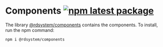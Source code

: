 # Components [![npm latest package](https://img.shields.io/npm/v/@rdsystem/components/latest.svg)](https://www.npmjs.com/package/@rdsystem/components)

The library [@rdsystem/components](https://www.npmjs.com/package/@rdsystem/components) contains the components. To install, run the npm command:

```sh
npm i @rdsystem/components
```
